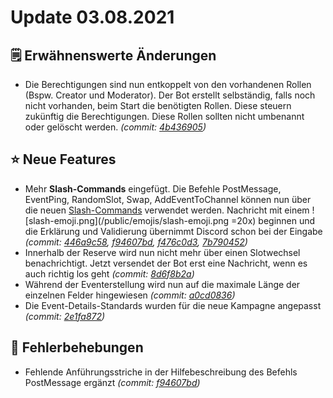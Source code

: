 # Update 03.08.2021

## 🗒️ Erwähnenswerte Änderungen

* Die Berechtigungen sind nun entkoppelt von den vorhandenen Rollen (Bspw. Creator und Moderator). Der Bot erstellt selbständig, falls noch nicht vorhanden, beim Start die benötigten Rollen. Diese steuern zukünftig die Berechtigungen. Diese Rollen sollten nicht umbenannt oder gelöscht werden. _(commit:_ [_4b436905_](https://github.com/Alf-Melmac/slotbotServer/commit/4b4369058565c3dcb3cebcd243fb04c7cbba492d)_)_

## ⭐ Neue Features

* Mehr **Slash-Commands** eingefügt. Die Befehle PostMessage, EventPing, RandomSlot, Swap, AddEventToChannel können nun über die neuen [Slash-Commands](https://support.discord.com/hc/en-us/articles/1500000368501-Slash-Commands-FAQ) verwendet werden. Nachricht mit einem !\[slash-emoji.png]\(/public/emojis/slash-emoji.png =20x) beginnen und die Erklärung und Validierung übernimmt Discord schon bei der Eingabe _(commit:_ [_446a9c58_](https://github.com/Alf-Melmac/slotbotServer/commit/446a9c586ae3c1a4330b38a85e2be5a4eddf7f84)_,_ [_f94607bd_](https://github.com/Alf-Melmac/slotbotServer/commit/f94607bd0f760a35ef9f8cebe05325f2e1514c3e)_,_ [_f476c0d3_](https://github.com/Alf-Melmac/slotbotServer/commit/f476c0d3af967cfaf64e58f11086525e2e94ced6)_,_ [_7b790452_](https://github.com/Alf-Melmac/slotbotServer/commit/7b7904521567b60e4cdbe7cb86a481f182b218a5)_)_
* Innerhalb der Reserve wird nun nicht mehr über einen Slotwechsel benachrichtigt. Jetzt versendet der Bot erst eine Nachricht, wenn es auch richtig los geht _(commit:_ [_8d6f8b2a_](https://github.com/Alf-Melmac/slotbotServer/commit/8d6f8b2a1ac2dca7d87f394da39f8b79f69b8de2)_)_
* Während der Eventerstellung wird nun auf die maximale Länge der einzelnen Felder hingewiesen _(commit:_ [_a0cd0836_](https://github.com/Alf-Melmac/slotbotServer/commit/a0cd08364565df8bddee4c787f22f8500357cb55)_)_
* Die Event-Details-Standards wurden für die neue Kampagne angepasst _(commit:_ [_2e1fa872_](https://github.com/Alf-Melmac/slotbotServer/commit/2e1fa8725374a9e7924741375cfcd4f094ad35cd)_)_

## 🐞 Fehlerbehebungen

* Fehlende Anführungsstriche in der Hilfebeschreibung des Befehls PostMessage ergänzt _(commit:_ [_f94607bd_](https://github.com/Alf-Melmac/slotbotServer/commit/f94607bd0f760a35ef9f8cebe05325f2e1514c3e)_)_
